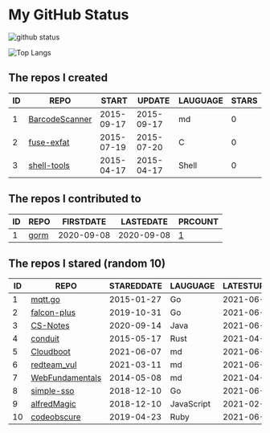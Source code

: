# My GitHub Status

<img src="https://github-readme-stats-1.yihong0618.vercel.app/api?username=egenchen&show_icons=true&&&hide_title=true&count_private=true" alt="github status" />

![Top Langs](https://github-readme-stats-1.yihong0618.vercel.app/api/top-langs/?username=egenchen&layout=compact)

<!--START_SECTION:my_github-->
## The repos I created
| ID |                             REPO                             |   START    |   UPDATE   | LAUGUAGE | STARS |
|----|--------------------------------------------------------------|------------|------------|----------|-------|
|  1 | [BarcodeScanner](https://github.com/egenchen/BarcodeScanner) | 2015-09-17 | 2015-09-17 | md       |     0 |
|  2 | [fuse-exfat](https://github.com/egenchen/fuse-exfat)         | 2015-07-19 | 2015-07-20 | C        |     0 |
|  3 | [shell-tools](https://github.com/egenchen/shell-tools)       | 2015-04-17 | 2015-04-17 | Shell    |     0 |

## The repos I contributed to
| ID |                  REPO                   | FIRSTDATE  | LASTEDATE  |                                PRCOUNT                                 |
|----|-----------------------------------------|------------|------------|------------------------------------------------------------------------|
|  1 | [gorm](https://github.com/go-gorm/gorm) | 2020-09-08 | 2020-09-08 | [1](https://github.com/go-gorm/gorm/pulls?q=is%3Apr+author%3Aegenchen) |

## The repos I stared (random 10)
| ID |                              REPO                              | STAREDDATE |  LAUGUAGE  | LATESTUPDATE |
|----|----------------------------------------------------------------|------------|------------|--------------|
|  1 | [mqtt.go](https://github.com/plucury/mqtt.go)                  | 2015-01-27 | Go         | 2021-06-04   |
|  2 | [falcon-plus](https://github.com/open-falcon/falcon-plus)      | 2019-10-31 | Go         | 2021-06-17   |
|  3 | [CS-Notes](https://github.com/CyC2018/CS-Notes)                | 2020-09-14 | Java       | 2021-06-18   |
|  4 | [conduit](https://github.com/conduit-rust/conduit)             | 2015-05-17 | Rust       | 2021-04-25   |
|  5 | [Cloudboot](https://github.com/idcos/Cloudboot)                | 2021-06-07 | md         | 2021-06-17   |
|  6 | [redteam_vul](https://github.com/r0eXpeR/redteam_vul)          | 2021-03-11 | md         | 2021-06-17   |
|  7 | [WebFundamentals](https://github.com/flynngao/WebFundamentals) | 2014-05-08 | md         | 2021-04-05   |
|  8 | [simple-sso](https://github.com/samitpal/simple-sso)           | 2018-12-10 | Go         | 2021-06-16   |
|  9 | [alfredMagic](https://github.com/CoderMageFox/alfredMagic)     | 2018-12-10 | JavaScript | 2021-02-16   |
| 10 | [codeobscure](https://github.com/kaich/codeobscure)            | 2019-04-23 | Ruby       | 2021-06-07   |

<!--END_SECTION:my_github-->
